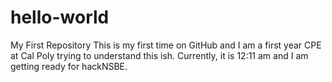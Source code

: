 # hello-world
My First Repository
This is my first time on GitHub and I am a first year CPE at Cal Poly trying to understand this ish.
Currently, it is 12:11 am and I am getting ready for hackNSBE.
